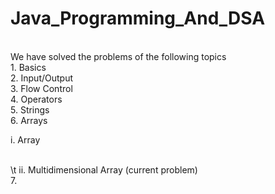 # Java_Programming_And_DSA
<Br>
We have solved the problems of the following topics <Br>
1. Basics  <Br>
2. Input/Output  <Br>
3. Flow Control  <Br>
4. Operators  <Br>
5. Strings  <Br>
6. Arrays      <Br>
  <p> i. Array  </p><Br>
  \t ii. Multidimensional Array      (current problem) <Br>
7. 
